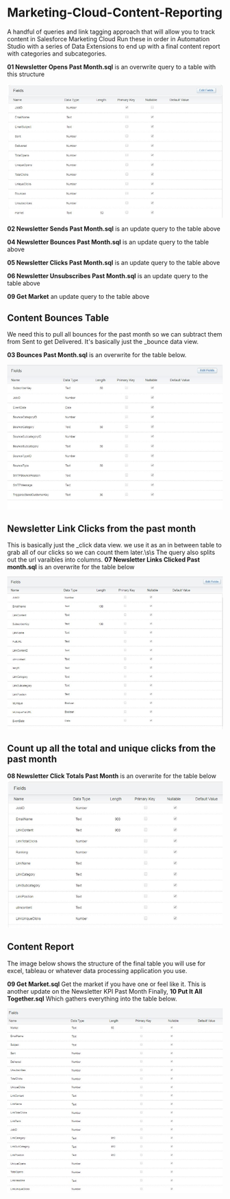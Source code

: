 # Marketing-Cloud-Content-Reporting
A handful of queries and link tagging approach that will allow you to track content in Salesforce Marketing Cloud
Run these in order in Automation Studio with a series of Data Extensions to end up with a final content report with categories and subcategories.

**01 Newsletter Opens Past Month.sql** is an overwrite query to a table with this structure

![First Table](tables/Newsletter%20KPI%20Past%20month.JPG)

**02 Newsletter Sends Past Month.sql** is an update query to the table above

**04 Newsletter Bounces Past Month.sql** is an update query to the table above

**05 Newsletter Clicks Past Month.sql** is an update query to the table above

**06 Newsletter Unsubscribes Past Month.sql** is an update query to the table above

**09 Get Market** an update query to the table above

## Content Bounces Table
We need this to pull all bounces for the past month so we can subtract them from Sent to get Delivered. It's basically just the _bounce data view.

**03 Bounces Past Month.sql** is an overwrite for the table below.

![Second Table](tables/ContentBounces.JPG)

## Newsletter Link Clicks from the past month
This is basically just the _click data view. we use it as an in between table to grab all of our clicks so we can count them later.\s\s
The query also splits out the url varaibles into columns.
**07 Newsletter Links Clicked Past month.sql** is an overwrite for the table below

![Third Table](tables/NewsletterLinksClickedPastMonth.JPG)

## Count up all the total and unique clicks from the past month
**08 Newsletter Click Totals Past Month** is an overwrite for the table below
![Newsletter Click Totals Past Month](tables/NewsletterClickTotalsPastMonth.JPG)


## Content Report
The image below shows the structure of the final table you will use for excel, tableau or whatever data processing application you use.

**09 Get Market.sql** Get the market if you have one or feel like it. This is another update on the Newsletter KPI Past Month
Finally, **10 Put It All Together.sql** Which gathers everything into the table below.

![Content Report Final Table](tables/ContentReport.JPG)